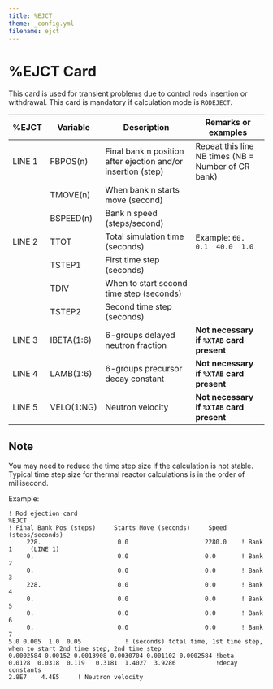 ```yaml
---
title: %EJCT
theme: _config.yml
filename: ejct
---
```


# %EJCT Card

This card is used for transient problems due to control rods insertion or withdrawal.  This card is mandatory if calculation mode is `RODEJECT`.

| %EJCT | Variable | Description | Remarks or examples |
| --- | --- | --- | --- |
| LINE 1 | FBPOS(n) | Final bank n position after ejection and/or insertion (step) | Repeat this line NB times (NB = Number of CR bank) |
|   | TMOVE(n) | When bank n starts move (second) |
|   | BSPEED(n) | Bank n speed (steps/second) |
| LINE 2 | TTOT | Total simulation time (seconds) | Example: `60.  0.1  40.0  1.0` |
|   | TSTEP1 | First time step (seconds) |
|   | TDIV | When to start second time step (seconds) |
|   | TSTEP2 | Second time step (seconds) |
| LINE 3 | IBETA(1:6) | 6-groups delayed neutron fraction | **Not necessary if `%XTAB` card present** |
| LINE 4 | LAMB(1:6) | 6-groups precursor decay constant | **Not necessary if `%XTAB` card present** |
| LINE 5 | VELO(1:NG) | Neutron velocity | **Not necessary if `%XTAB` card present** |

## Note
You may need to reduce the time step size if the calculation is not stable. Typical time step size for thermal reactor calculations is in the order of millisecond.

Example:
```
! Rod ejection card
%EJCT
! Final Bank Pos (steps)     Starts Move (seconds)     Speed (steps/seconds)
     228.                     0.0                     2280.0    ! Bank 1     (LINE 1)
     0.                       0.0                     0.0       ! Bank 2
     0.                       0.0                     0.0       ! Bank 3
     228.                     0.0                     0.0       ! Bank 4
     0.                       0.0                     0.0       ! Bank 5
     0.                       0.0                     0.0       ! Bank 6
     0.                       0.0                     0.0       ! Bank 7
5.0 0.005  1.0  0.05            ! (seconds) total time, 1st time step, when to start 2nd time step, 2nd time step
0.0002584 0.00152 0.0013908 0.0030704 0.001102 0.0002584 !beta
0.0128  0.0318  0.119   0.3181  1.4027  3.9286           !decay constants
2.8E7    4.4E5     ! Neutron velocity
```

